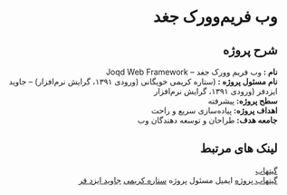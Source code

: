 ﻿<div dir="rtl">
<h1>
وب فریم‌وورک جغد
</h1>
<h2>
شرح پروژه
</h2>
<strong>
 نام :
</strong>
وب فریم وورک جغد – Joqd Web Framework
<br/>
<strong>
نام مسئول پروژه :
</strong>
 (ستاره کریمی خویگانی (ورودی ۱۳۹۱، گرایش نرم‌افزار) – جاوید ایزدفر (ورودی ۱۳۹۱، گرایش نرم‌افزار
<br/>
<strong>
سطح پروژه: 
</strong>
پیشرفته
<br/>
<strong>
اهداف پروژه:
</strong>
پیاده‌سازی سریع و راحت
<br/>
<strong>
جامعه هدف: 
</strong>
طراحان و توسعه دهندگان وب
<br/>
<h2>
لینک های مرتبط
</h2>
<a href="https://github.com/JabirTech/KarmaOS" target="__blank">
گیتهاب
</a>
<br/>
<a href="https://github.com/IKAcc/Joqd">گیتهاب پروژه</a>
ایمیل مسئول پروژه
</a>
 <a href="http://twitter.com/setarekarimi">ستاره کریمی</a>
<a href="http://twitter.com/JavidIzadfar">جاوید ایزد فر</a>
</div>
